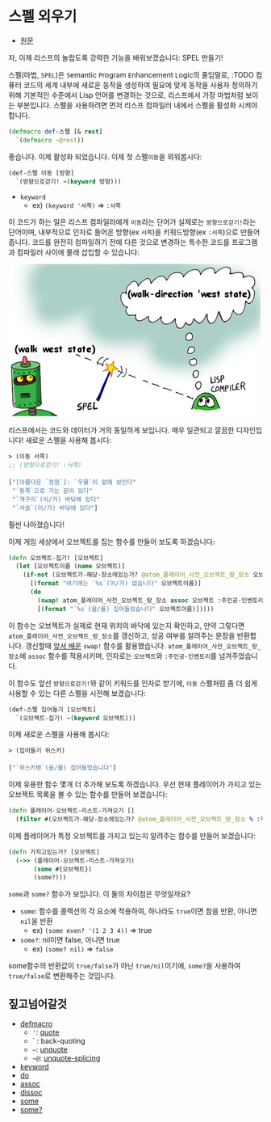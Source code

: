 # 스펠 외우기

- [원문](https://www.lisperati.com/spels.html)

자, 이제 리스프의 놀랍도록 강력한 기능을 배워보겠습니다: SPEL 만들기!

스펠(마법, `SPEL`)은 `S`emantic `P`rogram `E`nhancement `L`ogic의 줄임말로, :TODO 컴퓨터 코드의 세계 내부에 새로운 동작을 생성하여 필요에 맞게 동작을 사용자 정의하기 위해 기본적인 수준에서 Lisp 언어를 변경하는 것으로, 리스프에서 가장 마법처럼 보이는 부분입니다.
 스펠을 사용하려면 먼저 리스프 컴파일러 내에서 스펠을 활성화 시켜야 합니다.

``` clojure
(defmacro def-스펠 [& rest]
  `(defmacro ~@rest))
```

좋습니다. 이제 활성화 되었습니다. 이제 첫 스펠`이동`을 외워봅시다:

``` clojure
(def-스펠 이동 [방향]
  `(방향으로걷기! ~(keyword 방향)))
```

- `keyword`
  - ex) `(keyword '서쪽)` => `:서쪽`

 이 코드가 하는 일은 리스프 컴파일러에게 `이동`라는 단어가 실제로는 `방향으로걷기!`라는 단어이며, 내부적으로 인자로 들어온 방향(ex `서쪽`)을 키워드방향(ex `:서쪽`)으로 만들어 줍니다.
 코드를 완전히 컴파일하기 전에 다른 것으로 변경하는 특수한 코드를 프로그램과 컴파일러 사이에 몰래 삽입할 수 있습니다:

![](../res/spel_compile.jpg)

 리스프에서는 코드와 데이터가 거의 동일하게 보입니다. 매우 일관되고 깔끔한 디자인입니다! 새로운 스펠을 사용해 봅시다:

``` clojure
> (이동 서쪽)
;; (방향으로걷기! :서쪽)

["[아름다운 `정원`]: `우물`이 앞에 보인다"
 "`동쪽`으로 가는 문이 있다"
 "`개구리`(이/가) 바닦에 있다"
 "`사슬`(이/가) 바닦에 있다"]
```

훨씬 나아졌습니다!

이제 게임 세상에서 오브젝트를 집는 함수를 만들어 보도록 하겠습니다:


``` clojure
(defn 오브젝트-집기! [오브젝트]
  (let [오브젝트이름 (name 오브젝트)]
    (if-not (오브젝트가-해당-장소에있는가? @atom_플레이어_사전_오브젝트_랑_장소 오브젝트 @atom_플레이어_현재장소)
      [(format "여기에는 `%s`(이/가) 없습니다" 오브젝트이름)]
      (do
        (swap! atom_플레이어_사전_오브젝트_랑_장소 assoc 오브젝트 :주인공-인벤토리)
        [(format "`%s`(을/를) 집어들었습니다" 오브젝트이름)]))))
```

이 함수는 오브젝트가 실제로 현재 위치의 바닥에 있는지 확인하고, 만약 그렇다면 `atom_플레이어_사전_오브젝트_랑_장소`를 갱신하고, 성공 여부를 알려주는 문장을 반환합니다.
갱신할때 [앞서 배운](./03_data-cont.md) `swap!` 함수를 활용했습니다.
`atom_플레이어_사전_오브젝트_랑_장소`에 `assoc` 함수를 적용시키며, 인자로는 `오브젝트`와 `:주인공-인벤토리`를 넘겨주었습니다.

이 함수도 앞선 `방향으로걷기!`와 같이 키워드를 인자로 받기에, `이동` 스펠처럼 좀 더 쉽게 사용할 수 있는 다른 스펠을 시전해 보겠습니다:

``` clojure
(def-스펠 집어들기 [오브젝트]
  `(오브젝트-집기! ~(keyword 오브젝트)))
```

이제 새로운 스펠을 사용해 봅시다:

``` clojure
> (집어들기 위스키)

["`위스키병`(을/를) 집어들었습니다"]
```

이제 유용한 함수 몇개 더 추가해 보도록 하겠습니다. 우선 현재 플레이어가 가지고 있는 오브젝트 목록을 볼 수 있는 함수를 만들어 보겠습니다:

``` clojure
(defn 플레이어-오브젝트-리스트-가져오기 []
  (filter #(오브젝트가-해당-장소에있는가? @atom_플레이어_사전_오브젝트_랑_장소 % :주인공-인벤토리) 상수_리스트_모든오브젝트))
```

이제 플레이어가 특정 오브젝트를 가지고 있는지 알려주는 함수를 만들어 보겠습니다:

``` clojure
(defn 가지고있는가? [오브젝트]
  (->> (플레이어-오브젝트-리스트-가져오기)
       (some #{오브젝트})
       (some?)))
```

`some`과 `some?` 함수가 보입니다. 이 둘의 차이점은 무엇일까요?

- `some`: 함수를 콜렉션의 각 요소에 적용하여, 하나라도 `true`이면 참을 반환, 아니면 `nil`을 반환
  - ex) `(some even? '(1 2 3 4))` => true
- `some?`: nil이면 false, 아니면 true
  - ex) `(some? nil)` => `false`

some함수의 반환값이 `true/false`가 아닌 `true/nil`이기에, `some?`을 사용하여 `true/false`로 변환해주는 것입니다.

## 짚고넘어갈것

- [defmacro](https://clojuredocs.org/clojure.core/defmacro)
  - `'`: [quote](https://clojuredocs.org/clojure.core/quote)
  - \` : back-quoting
  - `~`: [unquote](https://clojuredocs.org/clojure.core/unquote)
  - `~@`: [unquote-splicing](https://clojuredocs.org/clojure.core/unquote-splicing)
- [keyword](https://clojuredocs.org/clojure.core/if)
- [do](https://clojuredocs.org/clojure.core/do)
- [assoc](https://clojuredocs.org/clojure.core/assoc)
- [dissoc](https://clojuredocs.org/clojure.core/dissoc)
- [some](https://clojuredocs.org/clojure.core/some)
- [some?](https://clojuredocs.org/clojure.core/some_q)